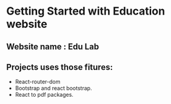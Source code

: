 # Getting Started with Education website

## Website name : Edu Lab

## Projects uses those fitures:

- React-router-dom
- Bootstrap and react bootstrap.
- React to pdf packages.
